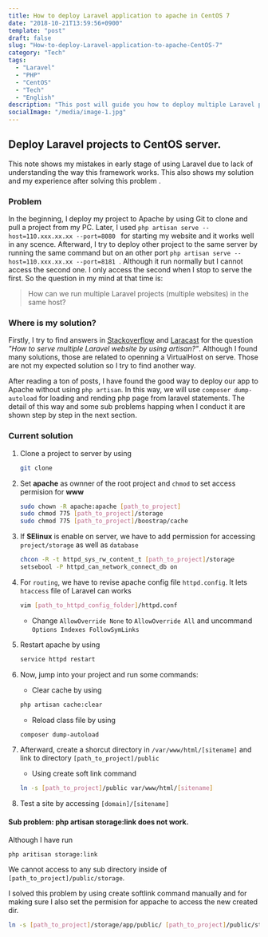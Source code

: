 ```yaml
---
title: How to deploy Laravel application to apache in CentOS 7
date: "2018-10-21T13:59:56+0900"
template: "post"
draft: false
slug: "How-to-deploy-Laravel-application-to-apache-CentOS-7"
category: "Tech"
tags:
  - "Laravel"
  - "PHP"
  - "CentOS"
  - "Tech"
  - "English"
description: "This post will guide you how to deploy multiple Laravel project on the same Linux server."
socialImage: "/media/image-1.jpg"
---
```


## Deploy Laravel projects to CentOS server.

This note shows my mistakes in early stage of using Laravel due to lack of understanding the way this framework works. This also shows my solution and my experience after solving this problem .<br>

### Problem

In the beginning, I deploy my project to Apache by using Git to clone and pull a project from my PC. Later, I used `php artisan serve --host=110.xxx.xx.xx --port=8080 ` for starting my website and it works well in any scence. Afterward, I try to deploy other project to the same server by running the same command but on an other port `php artisan serve --host=110.xxx.xx.xx --port=8181 `. Although it run normally but I cannot access the second one. I only access the second when I stop to serve the first. So the question in my mind at that time is:<br>

> How can we run multiple Laravel projects (multiple websites) in the same host?


### Where is my solution?

Firstly, I try to find answers in [Stackoverflow](https://stackoverflow.com/) and [Laracast](https://laracasts.com/) for the question *"How to serve multiple Laravel website by using artisan?"*. Although I found many solutions, those are related to openning a VirtualHost on serve. Those are not my expected solution so I try to find another way.<br>

After reading a ton of posts, I have found the good way to deploy our app to Apache without using `php artisan`. In this way, we will use  `composer dump-autoload` for loading and rending php page from laravel statements. The detail of this way and some sub problems happing when I conduct it are shown step by step in the next section.


### Current solution


1. Clone a project to server by using 
	```bash 
	git clone
	```
2. Set **apache** as ownner of the root project and `chmod` to set access permision for **www**
	```bash
    sudo chown -R apache:apache [path_to_project]
    sudo chmod 775 [path_to_project]/storage
    sudo chmod 775 [path_to_project]/boostrap/cache
    ```
3. If **SElinux** is enable on server, we have to add permission for accessing `project/storage` as well as `database` 
	```bash 
	chcon -R -t httpd_sys_rw_content_t [path_to_project]/storage
	setsebool -P httpd_can_network_connect_db on
    ```
4. For `routing`, we have to revise apache config file `httpd.config`. It lets `htaccess` file of Laravel can works
	```bash 
	vim [path_to_httpd_config_folder]/httpd.conf
	```
    * Change `AllowOverride None` to  `AllowOverride All` and uncommand `Options Indexes FollowSymLinks`
5. Restart apache by using 
	```bash
	service httpd restart
	```

6. Now, jump into your project and run some commands:
   * Clear cache by using 
	```bash 
   	php artisan cache:clear
  	```
   * Reload class file by using 
	```bash 
	composer dump-autoload
	```
7. Afterward, create a shorcut directory in `/var/www/html/[sitename]` and link to directory `[path_to_project]/public`
   * Using create soft link command 
	```bash
	ln -s [path_to_project]/public var/www/html/[sitename]
	```
8. Test a site by accessing `[domain]/[sitename]`

#### Sub problem: **php artisan storage:link** does not work.

Although I have run 

```bash
php aritisan storage:link
```
We cannot access to any sub directory inside of `[path_to_project]/public/storage`.<br>

I solved this problem by using create softlink command manually and for making sure I also set the permision for appache to access the new created dir.

```bash
ln -s [path_to_project]/storage/app/public/ [path_to_project]/public/storage
```
